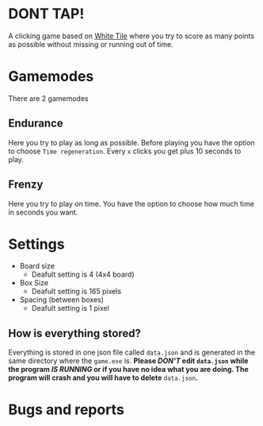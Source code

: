 # DONT TAP!
A clicking game based on [White Tile](http://www.donttap.com/) where you try to score as many points as possible without missing or running out of time.
# Gamemodes
There are 2 gamemodes
## Endurance
Here you try to play as long as possible. Before playing you have the option to choose `Time regeneration`. Every `x` clicks you get plus 10 seconds to play.
## Frenzy
Here you try to play on time. You have the option to choose how much time in seconds you want.
# Settings
- Board size
  - Deafult setting is 4 (4x4 board)
- Box Size
  - Deafult setting is 165 pixels
- Spacing (between boxes)
  - Deafult setting is 1 pixel
## How is everything stored?
Everything is stored in one json file called `data.json` and is generated in the same directory where the `game.exe` is.
**Please _DON'T_ edit `data.json` while the program _IS RUNNING_ or if you have no idea what you are doing. The program will crash and you will have to delete** `data.json`**.**
# Bugs and reports
